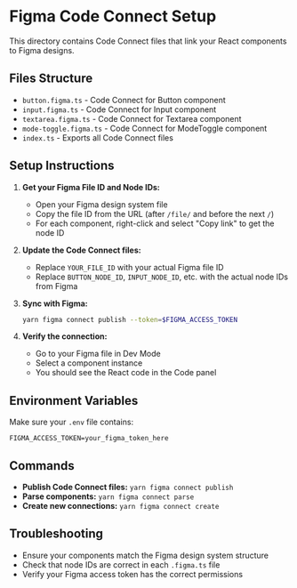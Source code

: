# Figma Code Connect Setup

This directory contains Code Connect files that link your React components to Figma designs.

## Files Structure

- `button.figma.ts` - Code Connect for Button component
- `input.figma.ts` - Code Connect for Input component
- `textarea.figma.ts` - Code Connect for Textarea component
- `mode-toggle.figma.ts` - Code Connect for ModeToggle component
- `index.ts` - Exports all Code Connect files

## Setup Instructions

1. **Get your Figma File ID and Node IDs:**
   - Open your Figma design system file
   - Copy the file ID from the URL (after `/file/` and before the next `/`)
   - For each component, right-click and select "Copy link" to get the node ID

2. **Update the Code Connect files:**
   - Replace `YOUR_FILE_ID` with your actual Figma file ID
   - Replace `BUTTON_NODE_ID`, `INPUT_NODE_ID`, etc. with the actual node IDs from Figma

3. **Sync with Figma:**
   ```bash
   yarn figma connect publish --token=$FIGMA_ACCESS_TOKEN
   ```

4. **Verify the connection:**
   - Go to your Figma file in Dev Mode
   - Select a component instance
   - You should see the React code in the Code panel

## Environment Variables

Make sure your `.env` file contains:
```
FIGMA_ACCESS_TOKEN=your_figma_token_here
```

## Commands

- **Publish Code Connect files:** `yarn figma connect publish`
- **Parse components:** `yarn figma connect parse`
- **Create new connections:** `yarn figma connect create`

## Troubleshooting

- Ensure your components match the Figma design system structure
- Check that node IDs are correct in each `.figma.ts` file
- Verify your Figma access token has the correct permissions
